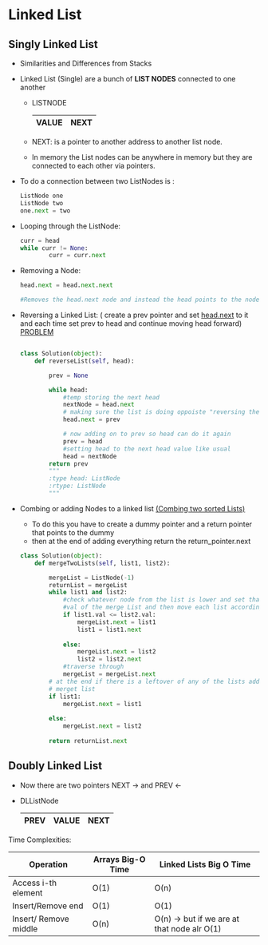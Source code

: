 # Linked List


## Singly Linked List

- Similarities and Differences from Stacks
- Linked List (Single) are a bunch of **LIST NODES** connected to one another
	- LISTNODE

		| VALUE | NEXT |
		| ----- | ---- |

	- NEXT: is a pointer to another address to another list node.
	- In memory the List nodes can be anywhere in memory but they are connected to each other via pointers.
- To do a connection between two ListNodes is :

	```python
	ListNode one
	ListNode two
	one.next = two
	```

- Looping through the ListNode:

	```python
	curr = head
	while curr != None:
			curr = curr.next
	```

- Removing a Node:

	```python
	head.next = head.next.next 
	
	#Removes the head.next node and instead the head points to the node next to head.next
	```

- Reversing a Linked  List: ( create a prev pointer and set [head.next](http://head.next/) to it and each time set prev to head and continue moving head forward) [PROBLEM](https://leetcode.com/problems/reverse-linked-list/)

	```python
	
	class Solution(object):
	    def reverseList(self, head):
	
	        prev = None
	
	        while head:
	            #temp storing the next head
	            nextNode = head.next
	            # making sure the list is doing oppoiste "reversing the link"
	            head.next = prev
	
	            # now adding on to prev so head can do it again 
	            prev = head
	            #setting head to the next head value like usual
	            head = nextNode
	        return prev
	        """
	        :type head: ListNode
	        :rtype: ListNode
	        """
	```

- Combing or adding Nodes to a linked list [(Combing two sorted Lists)](https://leetcode.com/problems/merge-two-sorted-lists/description/)
	- To do this you have to create a dummy pointer and a return pointer that points to the dummy
	- then at the end of adding everything return the return_pointer.next

	```python
	class Solution(object):
	    def mergeTwoLists(self, list1, list2):
	
	        mergeList = ListNode(-1)
	        returnList = mergeList
	        while list1 and list2:
		        #check whatever node from the list is lower and set that as the next
		        #val of the merge List and then move each list accordingly
	            if list1.val <= list2.val:
	                mergeList.next = list1
	                list1 = list1.next
	                
	            else:
	                mergeList.next = list2
	                list2 = list2.next
	            #traverse through 
	            mergeList = mergeList.next
	        # at the end if there is a leftover of any of the lists add it to the end 
	        # merget list
	        if list1:
	            mergeList.next = list1
	        
	        else:
	            mergeList.next = list2
	        
	        return returnList.next
	```


## Doubly Linked List

- Now there are two pointers  NEXT → and PREV ←
- DLListNode

	| PREV | VALUE | NEXT |
	| ---- | ----- | ---- |


Time Complexities:


| **Operation**         | **Arrays Big-O Time** | **Linked Lists  Big O Time**               |
| --------------------- | --------------------- | ------------------------------------------ |
| Access i-th element   | O(1)                  | O(n)                                       |
| Insert/Remove end     | O(1)                  | O(1)                                       |
| Insert/ Remove middle | O(n)                  | O(n) → but if we are at that node alr O(1) |

